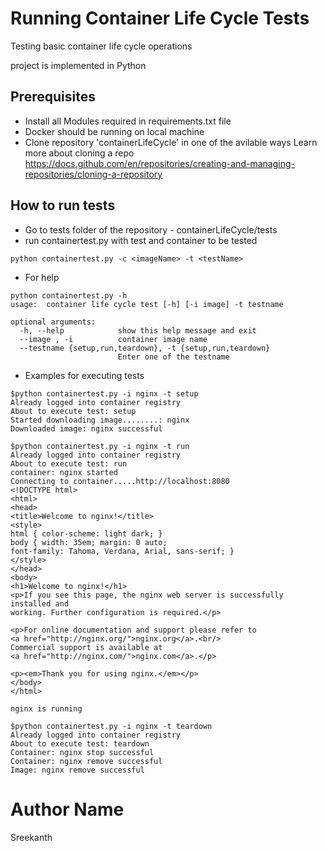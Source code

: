 # Running Container Life Cycle Tests
Testing basic container life cycle operations

project is implemented in Python

## Prerequisites
- Install all Modules required in requirements.txt file
- Docker should be running on local machine
- Clone repository 'containerLifeCycle' in one of the avilable ways
   Learn more about cloning a repo https://docs.github.com/en/repositories/creating-and-managing-repositories/cloning-a-repository
## How to run tests
- Go to tests folder of the repository - containerLifeCycle/tests
- run containertest.py with test and container to be tested
```
python containertest.py -c <imageName> -t <testName>
```

- For help
```
python containertest.py -h
usage:  container life cycle test [-h] [-i image] -t testname

optional arguments:
  -h, --help            show this help message and exit
  --image , -i          container image name
  --testname {setup,run,teardown}, -t {setup,run,teardown}
                        Enter one of the testname
```
- Examples for executing tests
```
$python containertest.py -i nginx -t setup
Already logged into container registry
About to execute test: setup
Started downloading image........: nginx
Downloaded image: nginx successful
```

```
$python containertest.py -i nginx -t run
Already logged into container registry
About to execute test: run
container: nginx started
Connecting to container.....http://localhost:8080
<!DOCTYPE html>
<html>
<head>
<title>Welcome to nginx!</title>
<style>
html { color-scheme: light dark; }
body { width: 35em; margin: 0 auto;
font-family: Tahoma, Verdana, Arial, sans-serif; }
</style>
</head>
<body>
<h1>Welcome to nginx!</h1>
<p>If you see this page, the nginx web server is successfully installed and
working. Further configuration is required.</p>

<p>For online documentation and support please refer to
<a href="http://nginx.org/">nginx.org</a>.<br/>
Commercial support is available at
<a href="http://nginx.com/">nginx.com</a>.</p>

<p><em>Thank you for using nginx.</em></p>
</body>
</html>

nginx is running
```
```
$python containertest.py -i nginx -t teardown
Already logged into container registry
About to execute test: teardown
Container: nginx stop successful
Container: nginx remove successful
Image: nginx remove successful
```
# Author Name
Sreekanth

